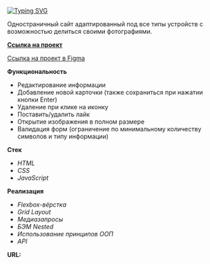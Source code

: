 [![Typing SVG](https://readme-typing-svg.herokuapp.com?font=Lora&size=35&color=000000&width=500&lines=%D0%9F%D1%80%D0%BE%D0%B5%D0%BA%D1%82%3A+%D0%9C%D0%B5%D1%81%D1%82%D0%BE)](https://git.io/typing-svg)

Одностраничный сайт адаптированный под все типы устройств с возможностью делиться своими фотографиями.

**[Ссылка на проект](https://alexzkv.github.io/mesto/)**

[Ссылка на проект в Figma](https://alexzkv.github.io/mesto/)

__Функциональность__

- Редактирование информации
- Добавление новой карточки (также сохраниться при нажатии кнопки Enter)
- Удаление при клике на иконку
- Поставить/удалить лайк
- Открытие изображения в полном размере
- Валидация форм (ограничение по минимальному количеству символов и типу информации)

__Стек__
- _HTML_
- _CSS_
- _JavaScript_

__Реализация__
- _Flexbox-вёрстка_
- _Grid Layout_
- _Медиазапросы_
- _БЭМ Nested_
- _Использование принципов ООП_
- _API_

__URL:__ 
